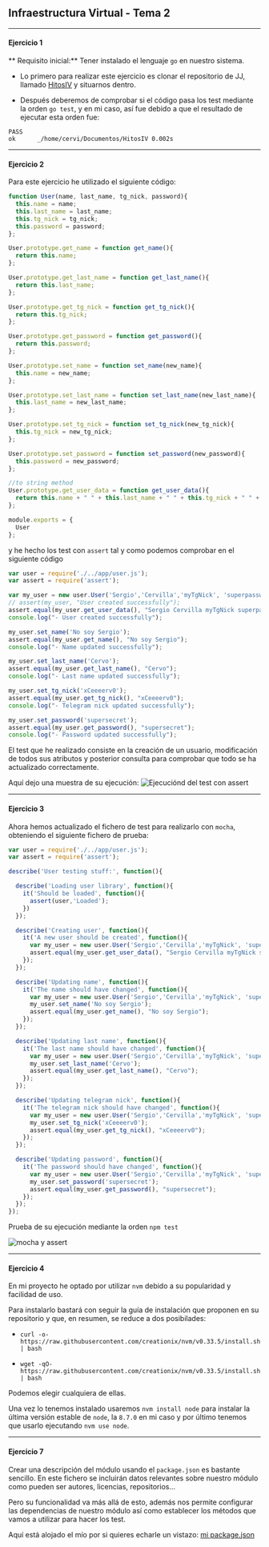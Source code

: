 ## Infraestructura Virtual - **Tema 2**
___
#### Ejercicio 1
** Requisito inicial:** Tener instalado el lenguaje `go` en nuestro sistema.

- Lo primero para realizar este ejercicio es clonar el repositorio de JJ, llamado [HitosIV](https://github.com/JJ/HitosIV) y situarnos dentro.

- Después deberemos de comprobar si el código pasa los test mediante la orden `go test`, y en mi caso, así fue debido a que el resultado de ejecutar esta orden fue:
```
PASS
ok  	_/home/cervi/Documentos/HitosIV	0.002s
```

___
#### Ejercicio 2

Para este ejercicio he utilizado el siguiente código:
```js
function User(name, last_name, tg_nick, password){
  this.name = name;
  this.last_name = last_name;
  this.tg_nick = tg_nick;
  this.password = password;
};

User.prototype.get_name = function get_name(){
  return this.name;
};

User.prototype.get_last_name = function get_last_name(){
  return this.last_name;
};

User.prototype.get_tg_nick = function get_tg_nick(){
  return this.tg_nick;
};

User.prototype.get_password = function get_password(){
  return this.password;
};

User.prototype.set_name = function set_name(new_name){
  this.name = new_name;
};

User.prototype.set_last_name = function set_last_name(new_last_name){
  this.last_name = new_last_name;
};

User.prototype.set_tg_nick = function set_tg_nick(new_tg_nick){
  this.tg_nick = new_tg_nick;
};

User.prototype.set_password = function set_password(new_password){
  this.password = new_password;
};

//to string method
User.prototype.get_user_data = function get_user_data(){
  return this.name + " " + this.last_name + " " + this.tg_nick + " " + this.password;
};

module.exports = {
  User
};

```
 y he hecho los test con `assert` tal y como podemos comprobar en el siguiente código

 ```js
 var user = require('./../app/user.js');
 var assert = require('assert');

 var my_user = new user.User('Sergio','Cervilla','myTgNick', 'superpassword');
 // assert(my_user, "User created successfully");
 assert.equal(my_user.get_user_data(), "Sergio Cervilla myTgNick superpassword");
 console.log("- User created successfully");

 my_user.set_name('No soy Sergio');
 assert.equal(my_user.get_name(), "No soy Sergio");
 console.log("- Name updated successfully");

 my_user.set_last_name('Cervo');
 assert.equal(my_user.get_last_name(), "Cervo");
 console.log("- Last name updated successfully");

 my_user.set_tg_nick('xCeeeerv0');
 assert.equal(my_user.get_tg_nick(), "xCeeeerv0");
 console.log("- Telegram nick updated successfully");

 my_user.set_password('supersecret');
 assert.equal(my_user.get_password(), "supersecret");
 console.log("- Password updated successfully");

 ```

 El test que he realizado consiste en la creación de un usuario, modificación de todos sus atributos y posterior consulta para comprobar que todo se ha actualizado correctamente.

 Aquí dejo una muestra de su ejecución:
 ![Ejecuciónd del test con assert](https://github.com/Cerv1/IV-Project/blob/master/Ejercicios/images/first-test.png)

___

#### Ejercicio 3

Ahora hemos actualizado el fichero de test para realizarlo con `mocha`, obteniendo el siguiente fichero de prueba:
```js
var user = require('./../app/user.js');
var assert = require('assert');

describe('User testing stuff:', function(){

  describe('Loading user library', function(){
    it('Should be loaded', function(){
      assert(user,'Loaded');
    })
  });

  describe('Creating user', function(){
    it('A new user should be created', function(){
      var my_user = new user.User('Sergio','Cervilla','myTgNick', 'superpassword');
      assert.equal(my_user.get_user_data(), "Sergio Cervilla myTgNick superpassword");
    });
  });

  describe('Updating name', function(){
    it('The name should have changed', function(){
      var my_user = new user.User('Sergio','Cervilla','myTgNick', 'superpassword');
      my_user.set_name('No soy Sergio');
      assert.equal(my_user.get_name(), "No soy Sergio");
    });
  });

  describe('Updating last name', function(){
    it('The last name should have changed', function(){
      var my_user = new user.User('Sergio','Cervilla','myTgNick', 'superpassword');
      my_user.set_last_name('Cervo');
      assert.equal(my_user.get_last_name(), "Cervo");
    });
  });

  describe('Updating telegram nick', function(){
    it('The telegram nick should have changed', function(){
      var my_user = new user.User('Sergio','Cervilla','myTgNick', 'superpassword');
      my_user.set_tg_nick('xCeeeerv0');
      assert.equal(my_user.get_tg_nick(), "xCeeeerv0");
    });
  });

  describe('Updating password', function(){
    it('The password should have changed', function(){
      var my_user = new user.User('Sergio','Cervilla','myTgNick', 'superpassword');
      my_user.set_password('supersecret');
      assert.equal(my_user.get_password(), "supersecret");
    });
  });
});
```
Prueba de su ejecución mediante la orden `npm test`

![mocha y assert](https://github.com/Cerv1/IV-Project/blob/master/Ejercicios/images/test-mocha.png)
___

#### Ejercicio 4

En mi proyecto he optado por utilizar `nvm` debido a su popularidad y facilidad de uso.

Para instalarlo bastará con seguir la guía de instalación que proponen en su repositorio y que, en resumen, se reduce a dos posibilades:
- `curl -o- https://raw.githubusercontent.com/creationix/nvm/v0.33.5/install.sh | bash`

- `wget -qO- https://raw.githubusercontent.com/creationix/nvm/v0.33.5/install.sh | bash`

Podemos elegir cualquiera de ellas.

Una vez lo tenemos instalado usaremos `nvm install node` para instalar la última versión estable de `node`, la `8.7.0` en mi caso y por último tenemos que usarlo ejecutando `nvm use node`.
___

#### Ejercicio 7

Crear una descripción del módulo usando el `package.json` es bastante sencillo. En este
fichero se incluirán datos relevantes sobre nuestro módulo como pueden ser autores, licencias, repositorios...

Pero su funcionalidad va más allá de esto, además nos permite configurar las dependencias de nuestro módulo así como establecer los métodos que vamos a utilizar para hacer los test.

Aquí está alojado el mío por si quieres echarle un vistazo: [mi package.json](https://github.com/Cerv1/IV-Project/blob/master/package.json)

